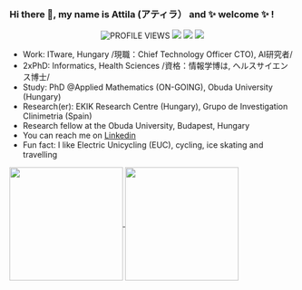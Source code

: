 ### Hi there 👋, my name is Attila (アティラ） and ✨ welcome ✨ !
<!--

Here are some ideas to get you started:

- 🔭 I’m currently working on ...
- 🌱 I’m currently learning ...
- 👯 I’m looking to collaborate on ...
- 🤔 I’m looking for help with ...
- 💬 Ask me about ...
- 📫 How to reach me: ...
- 😄 Pronouns: ...
- ⚡ Fun fact: ...
-->

<p align="center">
  <img src="https://komarev.com/ghpvc/?username=biroka&label=Profile%20views&color=blue&style=flat" alt="PROFILE VIEWS"/>
  <a href="https://www.linkedin.com/in/biroattila/" target="_blank"><img src="https://img.shields.io/badge/Linkedin-Follow%20Attila-blue?logo=linkedin" /></a>
  <a href="http://abiro.me/" target="_blank"><img src="https://img.shields.io/badge/Blog-Visit%20h2h.hu-blue.svg" /></a>
  <a href="https://twitter.com/intent/follow?screen_name=biroattila" target="_blank"><img src="https://img.shields.io/twitter/follow/biroattila?style=social" /></a>
</p>


- Work: ITware, Hungary /現職：Chief Technology Officer CTO), AI研究者/
- 2xPhD: Informatics, Health Sciences /資格：情報学博は, ヘルスサイエンス博士/
- Study: PhD @Applied Mathematics (ON-GOING), Obuda University (Hungary)
- Research(er): EKIK Research Centre (Hungary), Grupo de Investigation Clinimetria (Spain)
- Research fellow at the Obuda University, Budapest, Hungary
- You can reach me on [Linkedin](https://www.linkedin.com/in/biroattila/)
- Fun fact: I like Electric Unicycling (EUC), cycling, ice skating and travelling


<a href="https://github.com/anuraghazra/github-readme-stats">
  <img height=200 align="center" src="https://github-readme-stats.vercel.app/api?username=biroka" />
</a>
<a href="https://github.com/anuraghazra/convoychat">
  <img height=200 align="center" src="https://github-readme-stats.vercel.app/api/top-langs?username=biroka&layout=compact&langs_count=8&card_width=320" />
</a>




<!--p align="center">

[![STATS (THOPHES)](https://github-profile-trophy.vercel.app/?username=biroka&theme=gruvbox&margin-w=10&margin-h=15&column=8)](https://github.com/biroka)

</p-->

